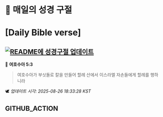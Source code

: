 # 🙏 매일의 성경 구절
# [Daily Bible verse]
## [![README에 성경구절 업데이트](https://github.com/DONGSUKA/first_test/actions/workflows/update-readme-bible.yml/badge.svg)](https://github.com/DONGSUKA/first_test/actions/workflows/update-readme-bible.yml)
<!-- START_BIBLE_VERSE -->
📖 **여호수아 5:3**
> 여호수아가 부싯돌로 칼을 만들어 할례 산에서 이스라엘 자손들에게 할례를 행하니라

🕊️ _업데이트 시각: 2025-08-26 18:33:28 KST_
  <!-- END_BIBLE_VERSE -->
## GITHUB_ACTION

